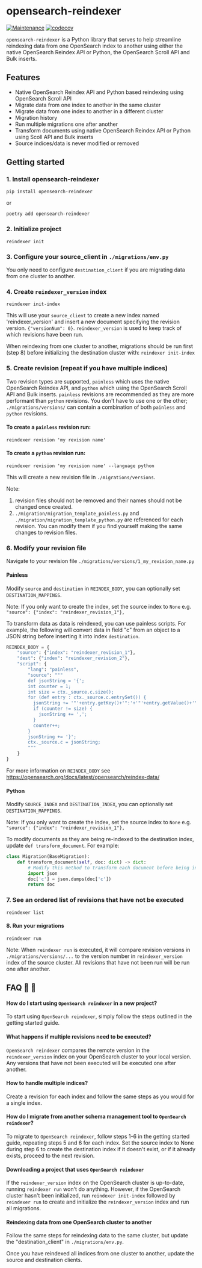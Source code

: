 # opensearch-reindexer
[![Maintenance](https://img.shields.io/badge/Maintained%3F-yes-green.svg)](https://github.com/Swiple/opensearch-reindexer/graphs/commit-activity)
[![codecov](https://codecov.io/gh/Swiple/opensearch-reindexer/branch/main/graph/badge.svg?token=PA9WIZYX5Q)](https://codecov.io/gh/Swiple/opensearch-reindexer)

`opensearch-reindexer` is a Python library that serves to help streamline reindexing data from one OpenSearch 
index to another using either the native OpenSearch Reindex API or Python, the OpenSearch Scroll API and Bulk inserts.

## Features
* Native OpenSearch Reindex API and Python based reindexing using OpenSearch Scroll API
* Migrate data from one index to another in the same cluster
* Migrate data from one index to another in a different cluster
* Migration history
* Run multiple migrations one after another
* Transform documents using native OpenSearch Reindex API or Python using Scoll API and Bulk inserts
* Source indices/data is never modified or removed

## Getting started

### 1. Install opensearch-reindexer

`pip install opensearch-reindexer`

or

`poetry add opensearch-reindexer`

### 2. Initialize project

`reindexer init`

### 3. Configure your source_client in `./migrations/env.py`
You only need to configure `destination_client` if you are migrating data from one cluster to another.

### 4. Create `reindexer_version` index

`reindexer init-index`

This will use your `source_client` to create a new index named 'reindexer_version' and insert a new document specifying the revision version.
`{"versionNum": 0}`. `reindexer_version` is used to keep track of which revisions have been run.

When reindexing from one cluster to another, migrations should be run first (step 8) before initializing the destination cluster with:
`reindexer init-index`

### 5. Create revision (repeat if you have multiple indices)
Two revision types are supported, `painless` which uses the native OpenSearch Reindex API, and `python` which using
the OpenSearch Scroll API and Bulk inserts. `painless` revisions are recommended as they are more performant than 
`python` revisions. You don't have to use one or the other; `./migrations/versions/` can contain a combination of 
both `painless` and `python` revisions.

#### To create a `painless` revision run:

`reindexer revision 'my revision name'`

#### To create a `python` revision run:

`reindexer revision 'my revision name' --language python`

This will create a new revision file in `./migrations/versions`.

Note: 
1. revision files should not be removed and their names should not be changed once created.
2. `./migration/migration_template_painless.py` and `./migration/migration_template_python.py` are referenced for each revision.
You can modify them if you find yourself making the same changes to revision files.

### 6. Modify your revision file 
Navigate to your revision file `./migrations/versions/1_my_revision_name.py`

#### Painless

Modify `source` and `destination` in `REINDEX_BODY`, you can optionally set `DESTINATION_MAPPINGS`.

Note: If you only want to create the index, set the source index to `None` e.g. `"source": {"index": "reindexer_revision_1"},`

To transform data as data is reindexed, you can use 
painless scripts. For example, the following will convert data in field "c" from an object to a JSON string 
before inserting it into index `destination`.

```python
REINDEX_BODY = {
    "source": {"index": "reindexer_revision_1"},
    "dest": {"index": "reindexer_revision_2"},
    "script": {
        "lang": "painless",
        "source": """
        def jsonString = '{';
        int counter = 1;
        int size = ctx._source.c.size();
        for (def entry : ctx._source.c.entrySet()) {
          jsonString += '"'+entry.getKey()+'":'+'"'+entry.getValue()+'"';
          if (counter != size) {
            jsonString += ',';
          }
          counter++;
        }
        jsonString += '}';
        ctx._source.c = jsonString;
        """
    }
}
```
For more information on `REINDEX_BODY` see https://opensearch.org/docs/latest/opensearch/reindex-data/

#### Python
Modify `SOURCE_INDEX` and `DESTINATION_INDEX`, you can optionally set `DESTINATION_MAPPINGS`.

Note: If you only want to create the index, set the source index to `None` e.g. `"source": {"index": "reindexer_revision_1"},`

To modify documents as they are being re-indexed to the destination index, update `def transform_document`. For example:
```python
class Migration(BaseMigration):
    def transform_document(self, doc: dict) -> dict:
        # Modify this method to transform each document before being inserted into destination index.
        import json
        doc['c'] = json.dumps(doc['c'])
        return doc
```
### 7. See an ordered list of revisions that have not be executed
`reindexer list`

#### 8. Run your migrations
`reindexer run`

Note: When `reindexer run` is executed, it will compare revision versions in `./migrations/versions/...` to the version number in `reindexer_version` index of the source cluster.
All revisions that have not been run will be run one after another. 


## FAQ 💬 🙋 
#### How do I start using `OpenSearch reindexer` in a new project?
To start using `OpenSearch reindexer`, simply follow the steps outlined in the getting started guide.

#### What happens if multiple revisions need to be executed?
`OpenSearch reindexer` compares the remote version in the `reindexer_version` index on your OpenSearch cluster to your local version. 
Any versions that have not been executed will be executed one after another.

#### How to handle multiple indices?
Create a revision for each index and follow the same steps as you would for a single index.

#### How do I migrate from another schema management tool to `OpenSearch reindexer`?
To migrate to `OpenSearch reindexer`, follow steps 1-6 in the getting started guide, repeating steps 5 and 6 for each 
index. Set the source index to None during step 6 to create the destination index if it doesn't exist, or if it already 
exists, proceed to the next revision.

#### Downloading a project that uses `OpenSearch reindexer`
If the `reindexer_version` index on the OpenSearch cluster is up-to-date, running `reindexer run` won't do anything.
However, if the OpenSearch cluster hasn't been initialized, run `reindexer init-index` followed by `reindexer run` to 
create and initialize the `reindexer_version` index and run all migrations.

#### Reindexing data from one OpenSearch cluster to another
Follow the same steps for reindexing data to the same cluster, but update the "destination_client" in `./migrations/env.py`.

Once you have reindexed all indices from one cluster to another, update the source and destination clients.
